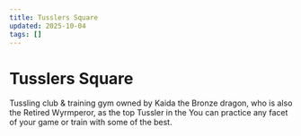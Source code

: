 ```yaml
---
title: Tusslers Square
updated: 2025-10-04
tags: []
---
```


# Tusslers Square


Tussling club & training gym owned by Kaida the Bronze dragon, who is also the Retired Wyrmperor, as the top Tussler in the   You can practice any facet of your game or train with some of the best.
